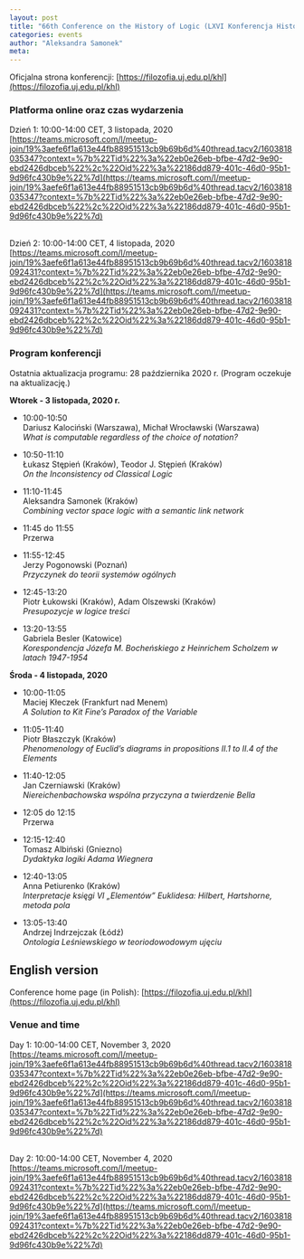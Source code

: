 ```yaml
---
layout: post
title: "66th Conference on the History of Logic (LXVI Konferencja Historii Logiki) in Kraków, Poland"
categories: events 
author: "Aleksandra Samonek"
meta: 
---
```


Oficjalna strona konferencji: [https://filozofia.uj.edu.pl/khl](https://filozofia.uj.edu.pl/khl)


### Platforma online oraz czas wydarzenia

Dzień 1: 10:00-14:00 CET, 3 listopada, 2020<br>
[https://teams.microsoft.com/l/meetup-join/19%3aefe6f1a613e44fb88951513cb9b69b6d%40thread.tacv2/1603818035347?context=%7b%22Tid%22%3a%22eb0e26eb-bfbe-47d2-9e90-ebd2426dbceb%22%2c%22Oid%22%3a%22186dd879-401c-46d0-95b1-9d96fc430b9e%22%7d](https://teams.microsoft.com/l/meetup-join/19%3aefe6f1a613e44fb88951513cb9b69b6d%40thread.tacv2/1603818035347?context=%7b%22Tid%22%3a%22eb0e26eb-bfbe-47d2-9e90-ebd2426dbceb%22%2c%22Oid%22%3a%22186dd879-401c-46d0-95b1-9d96fc430b9e%22%7d)<br><br>

Dzień 2: 10:00-14:00 CET, 4 listopada, 2020<br>
[https://teams.microsoft.com/l/meetup-join/19%3aefe6f1a613e44fb88951513cb9b69b6d%40thread.tacv2/1603818092431?context=%7b%22Tid%22%3a%22eb0e26eb-bfbe-47d2-9e90-ebd2426dbceb%22%2c%22Oid%22%3a%22186dd879-401c-46d0-95b1-9d96fc430b9e%22%7d](https://teams.microsoft.com/l/meetup-join/19%3aefe6f1a613e44fb88951513cb9b69b6d%40thread.tacv2/1603818092431?context=%7b%22Tid%22%3a%22eb0e26eb-bfbe-47d2-9e90-ebd2426dbceb%22%2c%22Oid%22%3a%22186dd879-401c-46d0-95b1-9d96fc430b9e%22%7d)

### Program konferencji

Ostatnia aktualizacja programu: 28 października 2020 r. (Program oczekuje na aktualizację.)

<b>Wtorek - 3 listopada, 2020 r.</b><br>

- 10:00-10:50  
Dariusz Kalociński (Warszawa), Michał Wrocławski (Warszawa)  
_What is computable regardless of the choice of notation?_  

- 10:50-11:10  
Łukasz Stępień (Kraków), Teodor J. Stępień (Kraków)  
_On the Inconsistency od Classical Logic_

- 11:10-11:45  
Aleksandra Samonek (Kraków)  
_Combining vector space logic with a semantic link network_

- 11:45 do 11:55  
Przerwa  

- 11:55-12:45  
Jerzy Pogonowski (Poznań)  
_Przyczynek do teorii systemów ogólnych_

- 12:45-13:20  
Piotr Łukowski (Kraków), Adam Olszewski (Kraków)  
_Presupozycje w logice treści_  

- 13:20-13:55  
Gabriela Besler (Katowice)  
_Korespondencja Józefa M. Bocheńskiego z Heinrichem Scholzem w latach 1947-1954_


<b>Środa - 4 listopada, 2020</b><br>

- 10:00-11:05  
Maciej Kłeczek (Frankfurt nad Menem)  
_A Solution to Kit Fine’s Paradox of the Variable_  

- 11:05-11:40  
Piotr Błaszczyk (Kraków)  
_Phenomenology of Euclid’s diagrams in propositions II.1 to II.4 of the Elements_  

- 11:40-12:05  
Jan Czerniawski (Kraków)  
_Niereichenbachowska wspólna przyczyna a twierdzenie Bella_

- 12:05 do 12:15  
Przerwa

- 12:15-12:40  
Tomasz Albiński (Gniezno)  
_Dydaktyka logiki Adama Wiegnera_

- 12:40-13:05  
Anna Petiurenko (Kraków)  
_Interpretacje księgi VI „Elementów” Euklidesa: Hilbert, Hartshorne, metoda pola_

- 13:05-13:40  
Andrzej Indrzejczak (Łódź)  
_Ontologia Leśniewskiego w teoriodowodowym ujęciu_


## English version

Conference home page (in Polish): [https://filozofia.uj.edu.pl/khl](https://filozofia.uj.edu.pl/khl)

### Venue and time

Day 1: 10:00-14:00 CET, November 3, 2020<br>
[https://teams.microsoft.com/l/meetup-join/19%3aefe6f1a613e44fb88951513cb9b69b6d%40thread.tacv2/1603818035347?context=%7b%22Tid%22%3a%22eb0e26eb-bfbe-47d2-9e90-ebd2426dbceb%22%2c%22Oid%22%3a%22186dd879-401c-46d0-95b1-9d96fc430b9e%22%7d](https://teams.microsoft.com/l/meetup-join/19%3aefe6f1a613e44fb88951513cb9b69b6d%40thread.tacv2/1603818035347?context=%7b%22Tid%22%3a%22eb0e26eb-bfbe-47d2-9e90-ebd2426dbceb%22%2c%22Oid%22%3a%22186dd879-401c-46d0-95b1-9d96fc430b9e%22%7d)<br><br>

Day 2: 10:00-14:00 CET, November 4, 2020<br>
[https://teams.microsoft.com/l/meetup-join/19%3aefe6f1a613e44fb88951513cb9b69b6d%40thread.tacv2/1603818092431?context=%7b%22Tid%22%3a%22eb0e26eb-bfbe-47d2-9e90-ebd2426dbceb%22%2c%22Oid%22%3a%22186dd879-401c-46d0-95b1-9d96fc430b9e%22%7d](https://teams.microsoft.com/l/meetup-join/19%3aefe6f1a613e44fb88951513cb9b69b6d%40thread.tacv2/1603818092431?context=%7b%22Tid%22%3a%22eb0e26eb-bfbe-47d2-9e90-ebd2426dbceb%22%2c%22Oid%22%3a%22186dd879-401c-46d0-95b1-9d96fc430b9e%22%7d)


